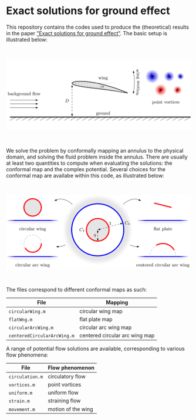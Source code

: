 # Exact solutions for ground effect

This repository contains the codes used to produce the (theoretical) results in the paper ["Exact solutions for ground effect"](https://arxiv.org/abs/1912.02713). The basic setup is illustrated below:

<br/>
<p align="center"> 
<img src="images/schematic.png?raw=true" width="700px">
</p>
<br/>

We solve the problem by conformally mapping an annulus to the physical domain, and solving the fluid problem inside the annulus. There are usually at least two quantities to compute when evaluating the solutions: the conformal map and the complex potential. Several choices for the conformal map are availabe within this code, as illustrated below:

<br/>
<p align="center"> 
<img src="images/conformal-maps.png?raw=true" width="700px">
</p>
<br/>

The files correspond to different conformal maps as such:

File | Mapping
------------ | -------------
```circularWing.m``` | circular wing map
```flatWng.m``` | flat plate map
```circularArcWing.m```| circular arc wing map
```centeredCircularArcWing.m``` | centered circular arc wing map

A range of potential flow solutions are available, corresponding to various flow phenomena:

File | Flow phenomenon
------------ | -------------
```circulation.m``` | circulatory flow
 ```vortices.m``` | point vortices
```uniform.m```| uniform flow
```strain.m``` | straining flow
```movement.m```| motion of the wing
